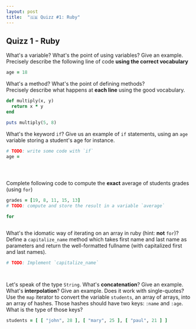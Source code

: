 ```yaml
---
layout: post
title:  "🇬🇧 Quizz #1: Ruby"
---
```


<h2>Quizz 1 - Ruby</h2>

<div class="question">
  What's a variable? What's the point of using variables? Give an example.
</div>
<div class="big answer"></div>

<div class="question">
  Precisely describe the following line of code <strong>using the correct vocabulary</strong>
</div>

```ruby
age = 18
```
<div class="big answer"></div>

<div class="question">
  What's a method? What's the point of defining methods?
</div>

<div class="big answer"></div>

<div class="question">
  Precisely describe what happens at <strong>each line</strong> using the good vocabulary.
</div>

```ruby
def multiply(x, y)
  return x * y
end

puts multiply(5, 8)
```

<div class="answer big"></div>

<div class="question">
  What's the keyword <code>if</code>? Give us an example of <code>if</code> statements, using an <code>age</code> variable storing a student's age for instance.
</div>

```ruby
# TODO: write some code with `if`
age =





```

<div style="page-break-after:always;"></div>

<div class="question">
  Complete following code to compute the <strong>exact</strong> average of students grades (using <code>for</code>)
</div>

```ruby
grades = [19, 8, 11, 15, 13]
# TODO: compute and store the result in a variable `average`

for



```

<div class="question">
  What's the idomatic way of iterating on an array in ruby (hint: <strong>not</strong> <code>for</code>)?
</div>

<div class="answer"></div>

<div class="question">
  Define a <code>capitalize_name</code> method which takes first name and last name as parameters and return the well-formatted fullname (with capitalized first and last names).
</div>

```ruby
# TODO: Implement `capitalize_name`




```

<div class="question">
  Let's speak of the type <code>String</code>. What's <strong>concatenation</strong>? Give an example.
</div>

<div class="answer"></div>

<div class="question">
  What's <strong>interpolation</strong>? Give an example. Does it work with single-quotes?
</div>

<div class="answer"></div>


<div class="question">
  Use the <code>map</code> iterator to convert the variable <code>students</code>, an array of arrays, into an array of hashes. Those
  hashes should have two keys: <code>:name</code> and <code>:age</code>. What is the type of those keys?
</div>

```ruby
students = [ [ "john", 28 ], [ "mary", 25 ], [ "paul", 21 ] ]







```
